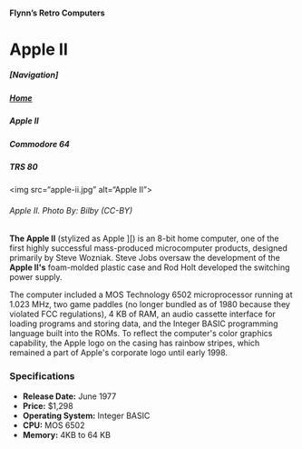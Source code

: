 <!DOCTYPE html>

<html>

<head>
	<meta charset=“utf-8”>
	<!--<title>Apple Macintosh</title> --->
</head>

<body>
<h4>Flynn’s Retro Computers</h4>
<h1>Apple II</h1>

<h5>[Navigation]</h5>
<h5><a href=“index.md”>Home</a></h5>
<h5><em>Apple II</em></h5>
<h5>Commodore 64</h5>
<h5>TRS 80</h5>

<img src=“apple-ii.jpg” alt=“Apple II”>
<h6>Apple II. Photo By: Bilby (CC-BY)</h6>

<p><strong>The Apple II</strong> (stylized as Apple ][) is an 8-bit home computer, one of the first highly successful mass-produced microcomputer products, designed primarily by Steve Wozniak. Steve Jobs oversaw the development of the <strong>Apple II's</strong> foam-molded plastic case and Rod Holt developed the switching power supply.</p>

<p>The computer included a MOS Technology 6502 microprocessor running at 1.023 MHz, two game paddles (no longer bundled as of 1980 because they violated FCC regulations), 4 KB of RAM, an audio cassette interface for loading programs and storing data, and the Integer BASIC programming language built into the ROMs. To reflect the computer's color graphics capability, the Apple logo on the casing has rainbow stripes, which remained a part of Apple's corporate logo until early 1998.</p>

<h3>Specifications</h3>
<ul>
<li><strong>Release Date:</strong> June 1977</li>
<li><strong>Price:</strong> $1,298</li>
<li><strong>Operating System:</strong> Integer BASIC</li>
<li><strong>CPU:</strong> MOS 6502</li>
<li><strong>Memory:</strong> 4KB to 64 KB</li>
</ul>
</body>

</html>
 
